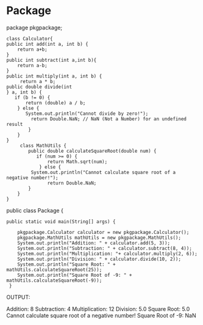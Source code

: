 # Package

package pkgpackage;
 

    class Calculator{
    public int add(int a, int b) {
        return a+b;
    }
    public int subtract(int a,int b){
        return a-b;
    }
    public int multiply(int a, int b) {
         return a * b;
    public double divide(int
    } a, int b) {
       if (b != 0) {
           return (double) a / b;
        } else {
           System.out.println("Cannot divide by zero!");
             return Double.NaN; // NaN (Not a Number) for an undefined result
            }
        }
    }
         class MathUtils {
            public double calculateSquareRoot(double num) {
               if (num >= 0) {
                   return Math.sqrt(num);
                } else {
             System.out.println("Cannot calculate square root of a negative number!");
                   return Double.NaN;
            }
        }
    }
public class Package {

    public static void main(String[] args) {

        pkgpackage.Calculator calculator = new pkgpackage.Calculator();
        pkgpackage.MathUtils mathUtils = new pkgpackage.MathUtils();
        System.out.println("Addition: " + calculator.add(5, 3));
        System.out.println("Subtraction: " + calculator.subtract(8, 4));
        System.out.println("Multiplication: "+ calculator.multiply(2, 6));
        System.out.println("Division: " + calculator.divide(10, 2));
        System.out.println("Square Root: " + mathUtils.calculateSquareRoot(25));
        System.out.println("Square Root of -9: " + mathUtils.calculateSquareRoot(-9));
     }
    

OUTPUT:

Addition: 8
Subtraction: 4
Multiplication: 12
Division: 5.0
Square Root: 5.0
Cannot calculate square root of a negative number!
Square Root of -9: NaN
